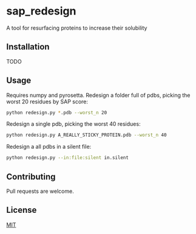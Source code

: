 # sap_redesign

A tool for resurfacing proteins to increase their solubility

## Installation

TODO

## Usage

Requires numpy and pyrosetta.
Redesign a folder full of pdbs, picking the worst 20 residues by SAP score:
```bash
python redesign.py *.pdb --worst_n 20
```
Redesign a single pdb, picking the worst 40 residues:
```bash
python redesign.py A_REALLY_STICKY_PROTEIN.pdb --worst_n 40
```
Redesign a all pdbs in a silent file:
```bash
python redesign.py --in:file:silent in.silent
```

## Contributing
Pull requests are welcome. 

## License
[MIT](https://choosealicense.com/licenses/mit/)
